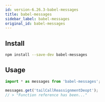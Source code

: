 ```yaml
---
id: version-6.26.3-babel-messages
title: babel-messages
sidebar_label: babel-messages
original_id: babel-messages
---
```


## Install

```sh
npm install --save-dev babel-messages
```

## Usage

```js
import * as messages from 'babel-messages';

messages.get('tailCallReassignmentDeopt');
// > "Function reference has been..."
```

